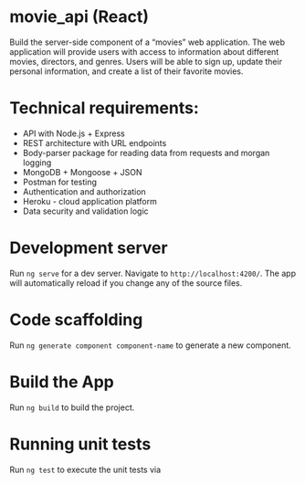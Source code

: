 # movie_api (React)

Build the server-side component of a “movies” web application. The web
application will provide users with access to information about different movies, directors, and genres. Users will be able to sign up, update their personal information, and create a list of their favorite movies.

# Technical requirements:

* API with Node.js + Express
* REST architecture with URL endpoints
* Body-parser package for reading data from requests and morgan logging
* MongoDB + Mongoose + JSON 
* Postman for testing
* Authentication and authorization
* Heroku - cloud application platform
* Data security and validation logic

# Development server

Run `ng serve` for a dev server. Navigate to `http://localhost:4200/`. The app will automatically reload if you change any of the source files.

# Code scaffolding

Run `ng generate component component-name` to generate a new component.

# Build the App

Run `ng build` to build the project.

# Running unit tests

Run `ng test` to execute the unit tests via
